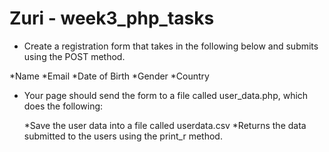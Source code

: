 # Zuri - week3_php_tasks

* Create a registration form that takes in the following below and submits using the POST method.

 *Name
 *Email
 *Date of Birth
 *Gender
 *Country

* Your page should send the form to a file called user_data.php, which does the following:

  *Save the user data into a file called userdata.csv
  *Returns the data submitted to the users using the print_r method.
